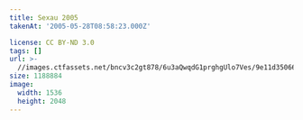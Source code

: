```yaml
---
title: Sexau 2005
takenAt: '2005-05-28T08:58:23.000Z'

license: CC BY-ND 3.0
tags: []
url: >-
  //images.ctfassets.net/bncv3c2gt878/6u3aQwqdG1prghgUlo7Ves/9e11d350663e41cf4e07a649f6c67c4f/sexau-2005_4559696539_o
size: 1188884
image:
  width: 1536
  height: 2048
---
```

